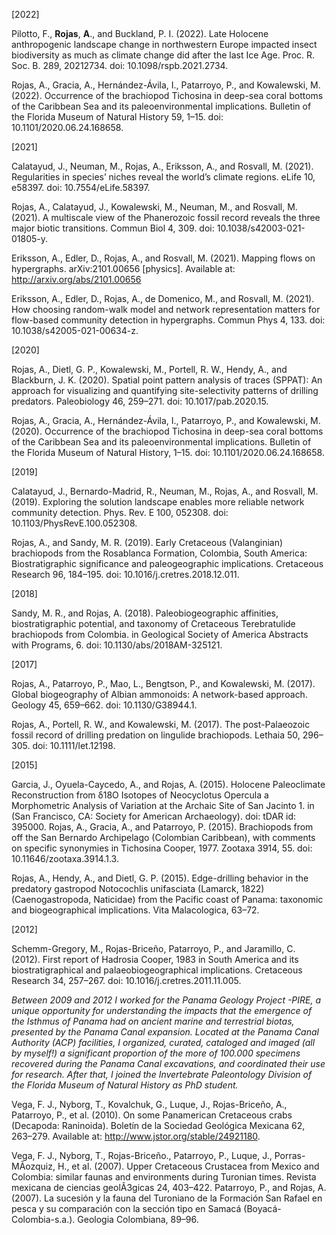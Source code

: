 
[2022]

Pilotto, F., <b>Rojas</b>, <b>A</b>., and Buckland, P. I. (2022). Late Holocene anthropogenic landscape change in northwestern Europe impacted insect biodiversity as much as climate change did after the last Ice Age. Proc. R. Soc. B. 289, 20212734. doi: 10.1098/rspb.2021.2734.

Rojas, A., Gracia, A., Hernández-Ávila, I., Patarroyo, P., and Kowalewski, M. (2022). Occurrence of the brachiopod Tichosina in deep-sea coral bottoms of the Caribbean Sea and its paleoenvironmental implications. Bulletin of the Florida Museum of Natural History 59, 1–15. doi: 10.1101/2020.06.24.168658.

[2021]

Calatayud, J., Neuman, M., Rojas, A., Eriksson, A., and Rosvall, M. (2021). Regularities in species’ niches reveal the world’s climate regions. eLife 10, e58397. doi: 10.7554/eLife.58397.

Rojas, A., Calatayud, J., Kowalewski, M., Neuman, M., and Rosvall, M. (2021). A multiscale view of the Phanerozoic fossil record reveals the three major biotic transitions. Commun Biol 4, 309. doi: 10.1038/s42003-021-01805-y. 

Eriksson, A., Edler, D., Rojas, A., and Rosvall, M. (2021). Mapping flows on hypergraphs. arXiv:2101.00656 [physics]. Available at: http://arxiv.org/abs/2101.00656 

Eriksson, A., Edler, D., Rojas, A., de Domenico, M., and Rosvall, M. (2021). How choosing random-walk model and network representation matters for flow-based community detection in hypergraphs. Commun Phys 4, 133. doi: 10.1038/s42005-021-00634-z.

[2020]

Rojas, A., Dietl, G. P., Kowalewski, M., Portell, R. W., Hendy, A., and Blackburn, J. K. (2020). Spatial point pattern analysis of traces (SPPAT): An approach for visualizing and quantifying site-selectivity patterns of drilling predators. Paleobiology 46, 259–271. doi: 10.1017/pab.2020.15.

Rojas, A., Gracia, A., Hernández-Ávila, I., Patarroyo, P., and Kowalewski, M. (2020). Occurrence of the brachiopod Tichosina in deep-sea coral bottoms of the Caribbean Sea and its paleoenvironmental implications. Bulletin of the Florida Museum of Natural History, 1–15. doi: 10.1101/2020.06.24.168658.

[2019]

Calatayud, J., Bernardo-Madrid, R., Neuman, M., Rojas, A., and Rosvall, M. (2019). Exploring the solution landscape enables more reliable network community detection. Phys. Rev. E 100, 052308. doi: 10.1103/PhysRevE.100.052308.

Rojas, A., and Sandy, M. R. (2019). Early Cretaceous (Valanginian) brachiopods from the Rosablanca Formation, Colombia, South America: Biostratigraphic significance and paleogeographic implications. Cretaceous Research 96, 184–195. doi: 10.1016/j.cretres.2018.12.011.

[2018]

Sandy, M. R., and Rojas, A. (2018). Paleobiogeographic affinities, biostratigraphic potential, and taxonomy of Cretaceous Terebratulide brachiopods from Colombia. in Geological Society of America Abstracts with Programs, 6. doi: 10.1130/abs/2018AM-325121.

[2017]

Rojas, A., Patarroyo, P., Mao, L., Bengtson, P., and Kowalewski, M. (2017). Global biogeography of Albian ammonoids: A network-based approach. Geology 45, 659–662. doi: 10.1130/G38944.1.

Rojas, A., Portell, R. W., and Kowalewski, M. (2017). The post-Palaeozoic fossil record of drilling predation on lingulide brachiopods. Lethaia 50, 296–305. doi: 10.1111/let.12198.

[2015]

Garcia, J., Oyuela-Caycedo, A., and Rojas, A. (2015). Holocene Paleoclimate Reconstruction from δ18O Isotopes of Neocyclotus Opercula a Morphometric Analysis of Variation at the Archaic Site of San Jacinto 1. in (San Francisco, CA: Society for American Archaeology). doi: tDAR id: 395000.
Rojas, A., Gracia, A., and Patarroyo, P. (2015). Brachiopods from off the San Bernardo Archipelago (Colombian Caribbean), with comments on specific synonymies in Tichosina Cooper, 1977. Zootaxa 3914, 55. doi: 10.11646/zootaxa.3914.1.3.

Rojas, A., Hendy, A., and Dietl, G. P. (2015). Edge-drilling behavior in the predatory gastropod Notocochlis unifasciata (Lamarck, 1822) (Caenogastropoda, Naticidae) from the Pacific coast of Panama: taxonomic and biogeographical implications. Vita Malacologica, 63–72. 

[2012]

Schemm-Gregory, M., Rojas-Briceño, Patarroyo, P., and Jaramillo, C. (2012). First report of  Hadrosia Cooper, 1983 in South America and its biostratigraphical and palaeobiogeographical implications. Cretaceous Research 34, 257–267. doi: 10.1016/j.cretres.2011.11.005.

<i>Between 2009 and 2012 I worked for the Panama Geology Project -PIRE, a unique opportunity for understanding the impacts that the emergence of the Isthmus of Panama had on ancient marine and terrestrial biotas, presented by the Panama Canal expansion. Located at the Panama Canal Authority (ACP) facilities, I organized, curated, cataloged and imaged (all by myself!) a significant proportion of the more of 100.000 specimens recovered during the Panama Canal excavations, and coordinated their use for research. After that, I joined the Invertebrate Paleontology Division of the Florida Museum of Natural History as PhD student.</i>

Vega, F. J., Nyborg, T., Kovalchuk, G., Luque, J., Rojas-Briceño, A., Patarroyo, P., et al. (2010). On some Panamerican Cretaceous crabs (Decapoda: Raninoida). Boletín de la Sociedad Geológica Mexicana 62, 263–279. Available at: http://www.jstor.org/stable/24921180.

Vega, F. J., Nyborg, T., Rojas-Briceño., Patarroyo, P., Luque, J., Porras-MÃozquiz, H., et al. (2007). Upper Cretaceous Crustacea from Mexico and Colombia: similar faunas and environments during Turonian times. Revista mexicana de ciencias geolÃ3gicas 24, 403–422. 
Patarroyo, P., and Rojas, A. (2007). La sucesión y la fauna del Turoniano de la Formación San Rafael en pesca y su comparación con la sección tipo en Samacá (Boyacá- Colombia-s.a.). Geologia Colombiana, 89–96.
